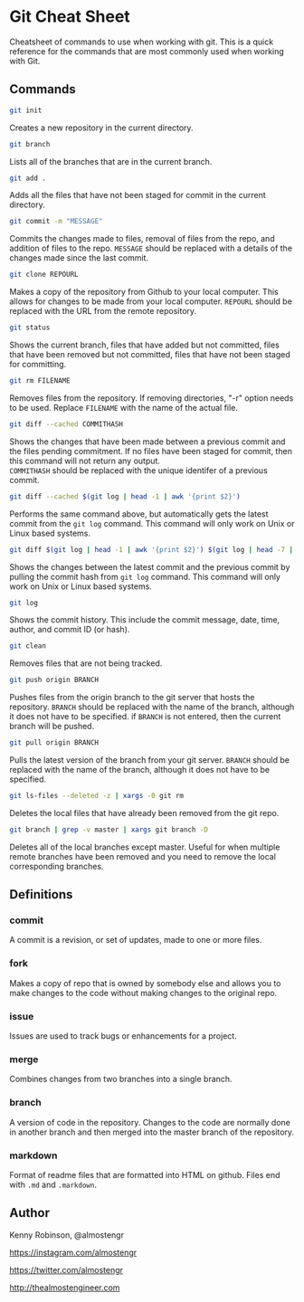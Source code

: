 # Git Cheat Sheet
Cheatsheet of commands to use when working with git. This is a quick reference for the commands that are most commonly used when working with Git.

## Commands

```bash
git init
```
Creates a new repository in the current directory. 

```bash
git branch
```
Lists all of the branches that are in the current branch. 

```bash
git add .
```
Adds all the files that have not been staged for commit in the current directory. 

```bash
git commit -m "MESSAGE"
```
Commits the changes made to files, removal of files from the repo, and addition of files to the repo. 
```MESSAGE``` should be replaced with a details of the changes made since the last commit.

```bash
git clone REPOURL
```
Makes a copy of the repository from Github to your local computer. This allows for changes to be made 
from your local computer. ```REPOURL``` should be replaced with the URL from the remote repository.

```bash
git status
```
Shows the current branch, files that have added but not committed, files that have been removed but not 
committed, files that have not been staged for committing. 

```bash
git rm FILENAME
```
Removes files from the repository. If removing directories, "-r" option needs to be used. Replace 
```FILENAME``` with the name of the actual file. 

```bash
git diff --cached COMMITHASH
```
Shows the changes that have been made between a previous commit and the files pending commitment. 
If no files have been staged for commit, then this command will not return any output.  
```COMMITHASH``` should be replaced with the unique identifer of a previous commit.

```bash
git diff --cached $(git log | head -1 | awk '{print $2}')
```
Performs the same command above, but automatically gets the latest commit from the ```git log``` 
command. This command will only work on Unix or Linux based systems.

```bash
git diff $(git log | head -1 | awk '{print $2}') $(git log | head -7 | tail -1 | awk '{print $2}')
```
Shows the changes between the latest commit and the previous commit by pulling the commit hash from 
```git log``` command.  This command will only work on Unix or Linux based systems.

```bash
git log
```
Shows the commit history. This include the commit message, date, time, author, and commit ID (or hash). 


```bash
git clean
```
Removes files that are not being tracked.

```bash
git push origin BRANCH
```
Pushes files from the origin branch to the git server that hosts the repository.  ```BRANCH``` should 
be replaced with the name of the branch, although it does not have to be specified. if ```BRANCH``` is 
not entered, then the current branch will be pushed.

```bash
git pull origin BRANCH
```
Pulls the latest version of the branch from your git server. ```BRANCH``` should be replaced with the 
name of the branch, although it does not have to be specified.

```bash
git ls-files --deleted -z | xargs -0 git rm
```
Deletes the local files that have already been removed from the git repo.

```bash
git branch | grep -v master | xargs git branch -D 
```
Deletes all of the local branches except master. Useful for when multiple remote branches have been removed and you need to remove the local corresponding branches.

## Definitions

### commit
A commit is a revision, or set of updates, made to one or more files.

### fork
Makes a copy of repo that is owned by somebody else and allows you to make changes to the code without 
making changes to the original repo.

### issue
Issues are used to track bugs or enhancements for a project.

### merge
Combines changes from two branches into a single branch.

### branch
A version of code in the repository. Changes to the code are normally done in another branch and then 
merged into the master branch of the repository.

### markdown
Format of readme files that are formatted into HTML on github. Files end with ```.md``` and ```.markdown```.


## Author
Kenny Robinson, @almostengr

https://instagram.com/almostengr

https://twitter.com/almostengr

http://thealmostengineer.com
